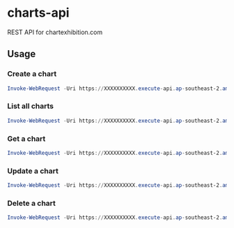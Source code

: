# charts-api
REST API for chartexhibition.com

## Usage

### Create a chart
``` Powershell
Invoke-WebRequest -Uri https://XXXXXXXXXX.execute-api.ap-southeast-2.amazonaws.com/dev/charts -Method POST -Body '{ "name": "Test name", "address" : "Test address", "url" : "http://chartexhibition.com/" }'
```

### List all charts
``` Powershell
Invoke-WebRequest -Uri https://XXXXXXXXXX.execute-api.ap-southeast-2.amazonaws.com/dev/charts -Method Get
```

### Get a chart
``` Powershell
Invoke-WebRequest -Uri https://XXXXXXXXXX.execute-api.ap-southeast-2.amazonaws.com/dev/charts/<id> -Method Get
```

### Update a chart
``` Powershell
Invoke-WebRequest -Uri https://XXXXXXXXXX.execute-api.ap-southeast-2.amazonaws.com/dev/charts/<id> -Method PUT -Body '{ "name": "Test name", "address" : "Test address2", "url" : "http://chartexhibition.com/" }'
```

### Delete a chart
``` Powershell
Invoke-WebRequest -Uri https://XXXXXXXXXX.execute-api.ap-southeast-2.amazonaws.com/dev/charts/<id> -Method Delete
```

